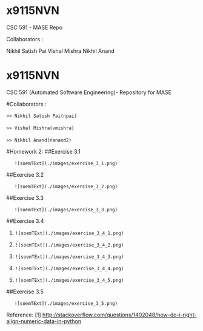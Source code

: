# x9115NVN
CSC 591 - MASE Repo

Collaborators :

Nikhil Satish Pai
Vishal Mishra
Nikhil Anand

# x9115NVN
CSC 591 (Automated Software Engineering)- Repository for MASE

#Collaborators :

	>> Nikhil Satish Pai(npai)

	>> Vishal Mishra(vmishra)

	>> Nikhil Anand(nanand2)

#Homework 2:
##Exercise 3.1
       
       ![soemTExt](./images/exercise_3_1.png)

##Exercise 3.2
       
       ![soemTExt](./images/exercise_3_2.png)
       
##Exercise 3.3
       
       ![soemTExt](./images/exercise_3_3.png)
       
##Exercise 3.4

1)
       ![soemTExt](./images/exercise_3_4_1.png)

2)
       ![soemTExt](./images/exercise_3_4_2.png)
       
3)
       ![soemTExt](./images/exercise_3_4_3.png)
       
4)
       ![soemTExt](./images/exercise_3_4_4.png)
       
5)
       ![soemTExt](./images/exercise_3_4_5.png)
       
##Exercise 3.5
       
       ![soemTExt](./images/exercise_3_5.png)


Reference: 
[1] http://stackoverflow.com/questions/1402048/how-do-i-right-align-numeric-data-in-python
